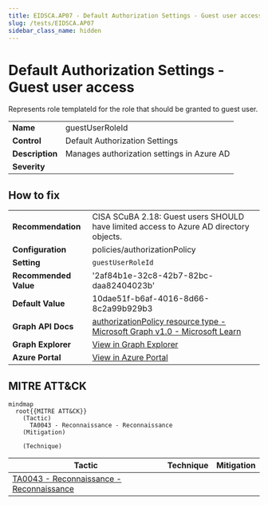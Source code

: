 ```yaml
---
title: EIDSCA.AP07 - Default Authorization Settings - Guest user access
slug: /tests/EIDSCA.AP07
sidebar_class_name: hidden
---
```


# Default Authorization Settings - Guest user access

Represents role templateId for the role that should be granted to guest user.

| | |
|-|-|
| **Name** | guestUserRoleId |
| **Control** | Default Authorization Settings |
| **Description** | Manages authorization settings in Azure AD |
| **Severity** |  |

## How to fix
| | |
|-|-|
| **Recommendation** | CISA SCuBA 2.18: Guest users SHOULD have limited access to Azure AD directory objects. |
| **Configuration** | policies/authorizationPolicy |
| **Setting** | `guestUserRoleId` |
| **Recommended Value** | '2af84b1e-32c8-42b7-82bc-daa82404023b' |
| **Default Value** | 10dae51f-b6af-4016-8d66-8c2a99b929b3 |
| **Graph API Docs** | [authorizationPolicy resource type - Microsoft Graph v1.0 - Microsoft Learn](https://learn.microsoft.com/en-us/graph/api/resources/authorizationpolicy) |
| **Graph Explorer** | [View in Graph Explorer](https://developer.microsoft.com/en-us/graph/graph-explorer?request=policies/authorizationPolicy&method=GET&version=beta&GraphUrl=https://graph.microsoft.com) |
| **Azure Portal** | [View in Azure Portal](https://portal.azure.com/#view/Microsoft_AAD_IAM/AllowlistPolicyBlade) | 

## MITRE ATT&CK

```mermaid
mindmap
  root{{MITRE ATT&CK}}
    (Tactic)
      TA0043 - Reconnaissance - Reconnaissance
    (Mitigation)

    (Technique)

```
|Tactic|Technique|Mitigation|
|---|---|---|
|[TA0043 - Reconnaissance - Reconnaissance](https://attack.mitre.org/tactics/TA0043)|||

